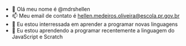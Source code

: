- 👋 Olá meu nome é @mdrshellen
- 📫 Meu email de contato é hellen.medeiros.oliveira@escola.pr.gov.br
- 🌱 Eu estou interressada em aprender a programar novas linguagens   
- 🌱 Eu estou aprendendo a programar recentemente a linguagem do JavaScript e Scratch
